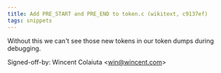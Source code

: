 ```yaml
---
title: Add PRE_START and PRE_END to token.c (wikitext, c9137ef)
tags: snippets
---
```


Without this we can't see those new tokens in our token dumps during debugging.

Signed-off-by: Wincent Colaiuta &lt;win@wincent.com&gt;
